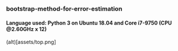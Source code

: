 ### bootstrap-method-for-error-estimation
#### Language used: Python 3 on Ubuntu 18.04 and Core i7-9750 (CPU @2.60GHz x 12)

(alt)[assets/top.png]
